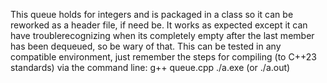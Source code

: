 This queue holds for integers and is packaged in a class so it can be reworked as a header file, if need be.
It works as expected except it can have troublerecognizing when its completely empty after the last member has been dequeued, so be wary of that.
This can be tested in any compatible environment, just remember the steps for compiling (to C++23 standards) via the command line:
  g++ queue.cpp
  ./a.exe (or ./a.out)
